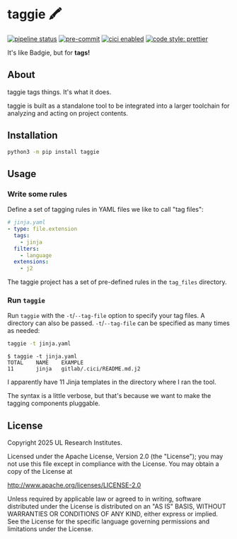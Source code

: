 # taggie 🖍️

<!-- BADGIE TIME -->

[![pipeline status](https://img.shields.io/gitlab/pipeline-status/saferatday0/sandbox/taggie?branch=main)](https://gitlab.com/saferatday0/sandbox/taggie/-/commits/main)
[![pre-commit](https://img.shields.io/badge/pre--commit-enabled-brightgreen?logo=pre-commit)](https://github.com/pre-commit/pre-commit)
[![cici enabled](https://img.shields.io/badge/%E2%9A%A1_cici-enabled-c0ff33)](https://gitlab.com/saferatday0/cici)
[![code style: prettier](https://img.shields.io/badge/code_style-prettier-ff69b4.svg)](https://github.com/prettier/prettier)

<!-- END BADGIE TIME -->

It's like Badgie, but for **tags!**

## About

taggie tags things. It's what it does.

taggie is built as a standalone tool to be integrated into a larger toolchain
for analyzing and acting on project contents.

## Installation

```sh
python3 -m pip install taggie
```

## Usage

### Write some rules

Define a set of tagging rules in YAML files we like to call "tag files":

```yaml
# jinja.yaml
- type: file.extension
  tags:
    - jinja
  filters:
    - language
  extensions:
    - j2
```

The taggie project has a set of pre-defined rules in the `tag_files` directory.

### Run `taggie`

Run `taggie` with the `-t`/`--tag-file` option to specify your tag files. A
directory can also be passed. `-t`/`--tag-file` can be specified as many times
as needed:

```sh
taggie -t jinja.yaml
```

```console
$ taggie -t jinja.yaml
TOTAL    NAME    EXAMPLE
11       jinja   gitlab/.cici/README.md.j2
```

I apparently have 11 Jinja templates in the directory where I ran the tool.

The syntax is a little verbose, but that's because we want to make the tagging
components pluggable.

## License

Copyright 2025 UL Research Institutes.

Licensed under the Apache License, Version 2.0 (the "License"); you may not use
this file except in compliance with the License. You may obtain a copy of the
License at

<http://www.apache.org/licenses/LICENSE-2.0>

Unless required by applicable law or agreed to in writing, software distributed
under the License is distributed on an "AS IS" BASIS, WITHOUT WARRANTIES OR
CONDITIONS OF ANY KIND, either express or implied. See the License for the
specific language governing permissions and limitations under the License.
